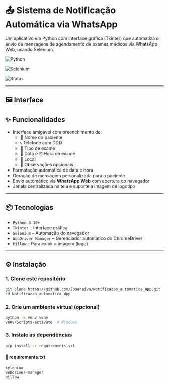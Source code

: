 # 📤 Sistema de Notificação Automática via WhatsApp

Um aplicativo em Python com interface gráfica (Tkinter) que automatiza o envio de mensagens de agendamento de exames médicos via WhatsApp Web, usando Selenium.

![Python](https://img.shields.io/badge/Python-3.10%2B-blue)

![Selenium](https://img.shields.io/badge/Selenium-Automation-brightgreen)

![Status](https://img.shields.io/badge/Status-100%25%20Funcional-green)

---

## 🖼️ Interface

## ✨ Funcionalidades

- Interface amigável com preenchimento de:
  - 👤 Nome do paciente
  - 📞 Telefone com DDD
  - 🧪 Tipo de exame
  - 📅 Data e ⏰ Hora do exame
  - 🏥 Local
  - 📝 Observações opcionais
- Formatação automática de data e hora
- Geração de mensagem personalizada para o paciente
- Envio automático via **WhatsApp Web** com abertura do navegador
- Janela centralizada na tela e suporte a imagem de logotipo

---

## 📦 Tecnologias

- `Python 3.10+`
- `Tkinter` – Interface gráfica
- `Selenium` – Automação do navegador
- `WebDriver Manager` – Gerenciador automático do ChromeDriver
- `Pillow` – Para exibir a imagem (logo)

---

## ⚙️ Instalação

### 1. Clone este repositório

```bash
git clone https://github.com/Joseneiva/Notificacao_automatica_Wpp.git
cd Notificacao_automatica_Wpp
```
### 2. Crie um ambiente virtual (opcional)

```bash
python -m venv venv
venv\Scripts\activate  # Windows
```

### 3. Instale as dependências

```bash
pip install -r requirements.txt
```

#### 📄 requirements.txt

```txt
selenium
webdriver-manager
pillow
```
